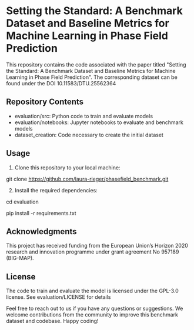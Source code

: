 # Setting the Standard: A Benchmark Dataset and Baseline Metrics for Machine Learning in Phase Field Prediction

This repository contains the code associated with the paper titled "Setting the Standard: A Benchmark Dataset and Baseline Metrics for Machine Learning in Phase Field Prediction".
The corresponding dataset can be found under the DOI 10.11583/DTU.25562364

## Repository Contents

- evaluation/src: Python code to train and evaluate models
- evaluation/notebooks: Jupyter notebooks to evaluate and benchmark models
- dataset_creation: Code necessary to create the initial dataset

## Usage

1. Clone this repository to your local machine:

git clone https://github.com/laura-rieger/phasefield_benchmark.git


2. Install the required dependencies:

cd evaluation

pip install -r requirements.txt


## Acknowledgments

This project has received funding from the European Union’s Horizon 2020 research and innovation programme under grant agreement No 957189 (BIG-MAP).

## License

The code to train and evaluate the model is licensed under the GPL-3.0 license. See evaluation/LICENSE for details 

Feel free to reach out to us if you have any questions or suggestions. We welcome contributions from the community to improve this benchmark dataset and codebase. Happy coding!
